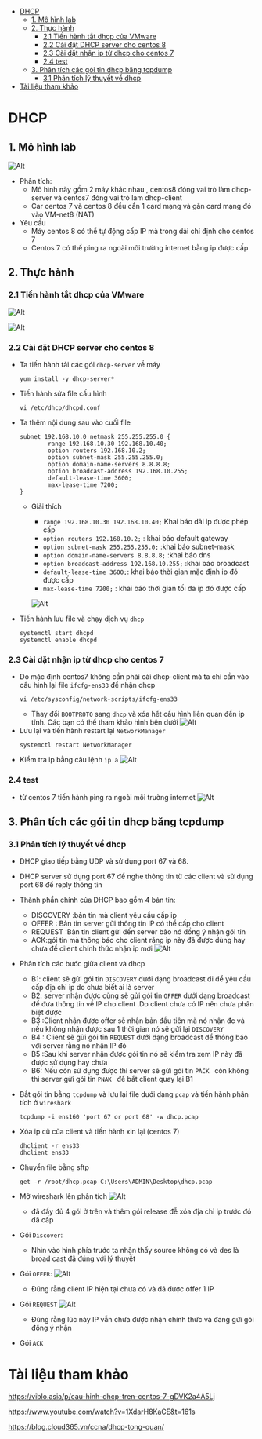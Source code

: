 - [DHCP](#dhcp)
  - [1. Mô hình lab](#1-mô-hình-lab)
  - [2. Thực hành](#2-thực-hành)
    - [2.1 Tiến hành tắt dhcp của VMware](#21-tiến-hành-tắt-dhcp-của-vmware)
    - [2.2 Cài đặt DHCP server cho centos 8](#22-cài-đặt-dhcp-server-cho-centos-8)
    - [2.3 Cài dặt nhận ip từ dhcp cho centos 7](#23-cài-dặt-nhận-ip-từ-dhcp-cho-centos-7)
    - [2.4 test](#24-test)
  - [3. Phân tích các gói tin dhcp băng tcpdump](#3-phân-tích-các-gói-tin-dhcp-băng-tcpdump)
    - [3.1 Phân tích lý thuyết về dhcp](#31-phân-tích-lý-thuyết-về-dhcp)
- [Tài liệu tham khảo](#tài-liệu-tham-khảo)
# DHCP
## 1. Mô hình lab
![Alt](/thuctap/anh/Screenshot_622.png)
- Phân tích:
  - Mô hình này gồm 2 máy khác nhau , centos8 đóng vai trò làm dhcp-server và centos7 đóng vai trò làm dhcp-client
  - Car centos 7 và centos 8 đều cần 1 card mạng và gắn card mạng đó vào VM-net8 (NAT)
- Yêu cầu
  - Máy centos 8 có thể tự động cấp IP mà trong dải chỉ định cho centos 7
  - Centos 7 có thể ping ra ngoài môi trường internet bằng ip được cấp
## 2. Thực hành 
### 2.1 Tiến hành tắt dhcp của VMware
![Alt](/thuctap/anh/Screenshot_625.png)

![Alt](/thuctap/anh/Screenshot_627.png)

### 2.2 Cài đặt DHCP server cho centos 8
- Ta tiến hành tải các gói `dhcp-server` về máy
  ```
  yum install -y dhcp-server*
  ```
- Tiến hành sửa file cấu hình
  ```
  vi /etc/dhcp/dhcpd.conf
  ```
- Ta thêm nội dung sau vào cuối file
  ```
  subnet 192.168.10.0 netmask 255.255.255.0 {
          range 192.168.10.30 192.168.10.40;
          option routers 192.168.10.2;
          option subnet-mask 255.255.255.0;
          option domain-name-servers 8.8.8.8;
          option broadcast-address 192.168.10.255;
          default-lease-time 3600;
          max-lease-time 7200;
  }
  ```
  - Giải thích
    - ` range 192.168.10.30 192.168.10.40; ` Khai báo dải ip được phép cấp
    - `option routers 192.168.10.2;` : khai báo default gateway
    - `option subnet-mask 255.255.255.0;` :khai báo subnet-mask
    - `option domain-name-servers 8.8.8.8;` :khai báo dns
    - `option broadcast-address 192.168.10.255;` :khai báo broadcast
    - `default-lease-time 3600;`: khai báo thời gian mặc định ip đó được cấp
    - `max-lease-time 7200;` : khai báo thời gian tối đa ip đó được cấp

    ![Alt](/thuctap/anh/Screenshot_623.png)
- Tiến hành lưu file và chạy dịch vụ `dhcp`
  ```
  systemctl start dhcpd
  systemctl enable dhcpd
  ```
### 2.3 Cài dặt nhận ip từ dhcp cho centos 7
- Do mặc định centos7 không cần phải cài dhcp-client mà ta chỉ cần vào cấu hình lại file `ifcfg-ens33` để nhận dhcp
  ```
  vi /etc/sysconfig/network-scripts/ifcfg-ens33
  ``` 
  - Thay đổi `BOOTPROTO` sang `dhcp` và xóa hết cấu hình liên quan đến ip tĩnh. Các bạn có thể tham khảo hình bên dưới
  ![Alt](/thuctap/anh/Screenshot_626.png)
- Lưu lại và tiến hành restart lại `NetworkManager`
  ```
  systemctl restart NetworkManager
  ```
- Kiểm tra ip bằng câu lệnh `ip a`
  ![Alt](/thuctap/anh/Screenshot_624.png)
### 2.4 test
- từ centos 7 tiến hành ping ra ngoài môi trường internet
  ![Alt](/thuctap/anh/Screenshot_628.png)

## 3. Phân tích các gói tin dhcp băng tcpdump
### 3.1 Phân tích lý thuyết về dhcp
- DHCP giao tiếp bằng UDP và sử dụng port 67 và 68. 
- DHCP server sử dụng port 67 để nghe thông tin từ các client và sử dụng port 68 để reply thông tin
- Thành phần chính của DHCP bao gồm 4 bản tin:
  - DISCOVERY :bản tin mà client yêu cầu cấp ip
  - OFFER : Bản tin server gửi thông tin IP có thể cấp cho client 
  - REQUEST :Bản tin client gửi đến server bảo nó đồng ý nhận gói tin
  - ACK:gói tin mà thông báo cho client rằng ip này đã được dùng hay chưa để cilent chính thức nhận ip mới
  ![Alt](/thuctap/anh/Screenshot_641.png)

- Phân tích các bước giữa client và dhcp
  - B1: client sẽ gửi gói tin `DISCOVERY` dưới dạng broadcast đi để yêu cầu cấp địa chỉ ip do chưa biết ai là server
  - B2: server nhận được cũng sẽ gửi gói tin `OFFER` dưới dạng broadcast để đưa thông tin về IP cho client .Do client chưa có IP nên chưa phân biệt được
  - B3 :Client nhận được offer sẽ nhận bản đầu tiên mà nó nhận đc và nếu không nhận được sau 1 thời gian nó sẽ gửi lại `DISCOVERY`
  - B4 : Client sẽ gửi gói tin `REQUEST` dưới dạng broadcast để thông báo với server rằng nó nhận IP đó
  - B5 :Sau khi server nhận được gói tin nó sẽ kiểm tra xem IP này đã được sử dụng hay chưa
  - B6: Nếu còn sử dụng được thì server sẽ gửi gói tin `PACK ` còn không thì server gửi gói tin `PNAK ` để bắt client quay lại B1
- Bắt gói tin bằng `tcpdump` và lưu lại file dưới dạng `pcap` và tiến hành phân tích ở `wireshark`
  ```
  tcpdump -i ens160 'port 67 or port 68' -w dhcp.pcap
  ```
- Xóa ip cũ của client và tiến hành xin lại (centos 7)
  ```
  dhclient -r ens33
  dhclient ens33
  ```
- Chuyển file bằng sftp
  ```
  get -r /root/dhcp.pcap C:\Users\ADMIN\Desktop\dhcp.pcap
  ```
- Mở wireshark lên phân tích
  ![Alt](/thuctap/anh/Screenshot_642.png)
  - đã đầy đủ 4 gói ở trên và thêm gói release đễ xóa địa chỉ ip trước đó đã cấp
- Gói `Discover`:
  - Nhìn vào hình phía trước ta nhận thấy source không có và des là broad cast đã đúng với lý thuyết
- Gói `OFFER`:
  ![Alt](/thuctap/anh/Screenshot_643.png)
  - Đúng rằng client IP hiện tại chưa có và đã được offer 1 IP
- Gói `REQUEST`
  ![Alt](/thuctap/anh/Screenshot_644.png)
  - Đúng rằng lúc này IP vẫn chưa được nhận chính thức và đang gửi gói đồng ý nhận
- Gói `ACK`
  
  


# Tài liệu tham khảo
https://viblo.asia/p/cau-hinh-dhcp-tren-centos-7-gDVK2a4A5Lj

https://www.youtube.com/watch?v=1XdarH8KaCE&t=161s

https://blog.cloud365.vn/ccna/dhcp-tong-quan/